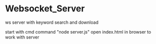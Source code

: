 # Websocket_Server
 ws server with keyword search and download

start with cmd command "node server.js"
open index.html in browser to work with server
